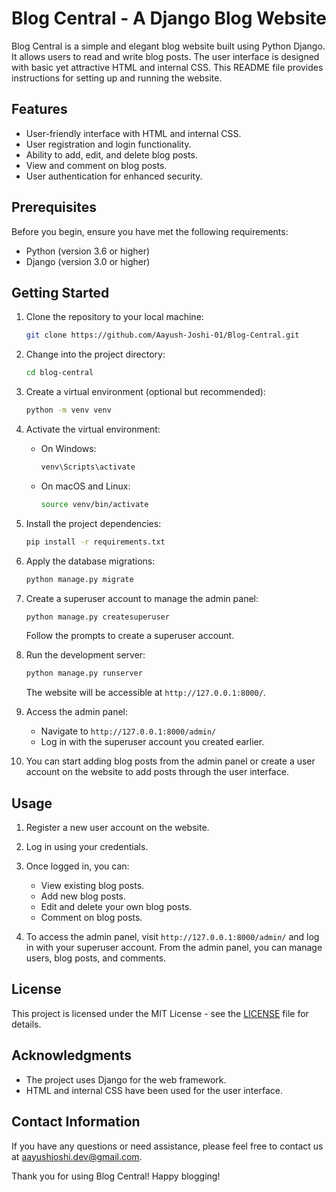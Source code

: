 # Blog Central - A Django Blog Website

Blog Central is a simple and elegant blog website built using Python Django. It allows users to read and write blog posts. The user interface is designed with basic yet attractive HTML and internal CSS. This README file provides instructions for setting up and running the website.

## Features

- User-friendly interface with HTML and internal CSS.
- User registration and login functionality.
- Ability to add, edit, and delete blog posts.
- View and comment on blog posts.
- User authentication for enhanced security.

## Prerequisites

Before you begin, ensure you have met the following requirements:

- Python (version 3.6 or higher)
- Django (version 3.0 or higher)

## Getting Started

1. Clone the repository to your local machine:

   ```bash
   git clone https://github.com/Aayush-Joshi-01/Blog-Central.git
   ```

2. Change into the project directory:

   ```bash
   cd blog-central
   ```

3. Create a virtual environment (optional but recommended):

   ```bash
   python -m venv venv
   ```

4. Activate the virtual environment:

   - On Windows:

     ```bash
     venv\Scripts\activate
     ```

   - On macOS and Linux:

     ```bash
     source venv/bin/activate
     ```

5. Install the project dependencies:

   ```bash
   pip install -r requirements.txt
   ```

6. Apply the database migrations:

   ```bash
   python manage.py migrate
   ```

7. Create a superuser account to manage the admin panel:

   ```bash
   python manage.py createsuperuser
   ```

   Follow the prompts to create a superuser account.

8. Run the development server:

   ```bash
   python manage.py runserver
   ```

   The website will be accessible at `http://127.0.0.1:8000/`.

9. Access the admin panel:

   - Navigate to `http://127.0.0.1:8000/admin/`
   - Log in with the superuser account you created earlier.

10. You can start adding blog posts from the admin panel or create a user account on the website to add posts through the user interface.

## Usage

1. Register a new user account on the website.

2. Log in using your credentials.

3. Once logged in, you can:

   - View existing blog posts.
   - Add new blog posts.
   - Edit and delete your own blog posts.
   - Comment on blog posts.

4. To access the admin panel, visit `http://127.0.0.1:8000/admin/` and log in with your superuser account. From the admin panel, you can manage users, blog posts, and comments.

## License

This project is licensed under the MIT License - see the [LICENSE](LICENSE) file for details.

## Acknowledgments

- The project uses Django for the web framework.
- HTML and internal CSS have been used for the user interface.

## Contact Information

If you have any questions or need assistance, please feel free to contact us at [aayushjoshi.dev@gmail.com](mailto:aayushjoshi.dev@gmail.com).

Thank you for using Blog Central! Happy blogging!